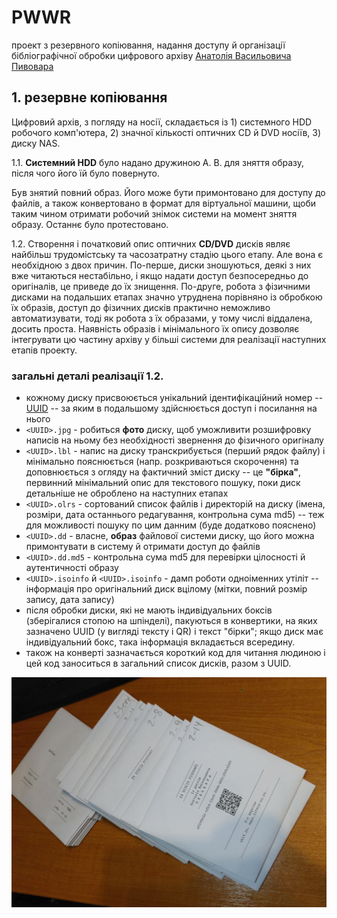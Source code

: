 # PWWR

проект з резервного копіювання, надання доступу й організації бібліографічної обробки цифрового архіву [Анатолія Васильовича Пивовара](https://uk.wikipedia.org/wiki/%D0%9F%D0%B8%D0%B2%D0%BE%D0%B2%D0%B0%D1%80_%D0%90%D0%BD%D0%B0%D1%82%D0%BE%D0%BB%D1%96%D0%B9_%D0%92%D0%B0%D1%81%D0%B8%D0%BB%D1%8C%D0%BE%D0%B2%D0%B8%D1%87)

## 1. резервне копіювання

Цифровий архів, з погляду на носії, складається із 1) системного HDD робочого комп'ютера, 2) значної кількості оптичних CD й DVD носіїв, 3) диску NAS.

1.1. **Системний HDD** було надано дружиною А. В. для зняття образу, після чого його їй було повернуто.

Був знятий повний образ. Його може бути примонтовано для доступу до файлів, а також конвертовано в формат для віртуальної машини, щоби таким чином отримати робочий знімок системи на момент зняття образу. Останнє було протестовано.

1.2. Створення і початковий опис оптичних **CD/DVD** дисків являє найбільш трудомістську та часозатратну стадію цього етапу. Але вона є необхідною з двох причин. По-перше, диски зношуються, деякі з них вже читаються нестабільно, і якщо надати доступ безпосередньо до оригіналів, це приведе до їх знищення. По-друге, робота з фізичними дисками на подальших етапах значно утруднена порівняно із обробкою їх образів, доступ до фізичних дисків практично неможливо автоматизувати, тоді як робота з їх образами, у тому числі віддалена, досить проста. Наявність образів і мінімального їх опису дозволяє інтегрувати цю частину архіву у більші системи для реалізації наступних етапів проекту.

### загальні деталі реалізації 1.2.

- кожному диску присвоюється унікальний ідентифікаційний номер -- [UUID](https://uk.wikipedia.org/wiki/UUID) -- за яким в подальшому здійснюється доступ і посилання на нього
- `<UUID>.jpg` - робиться **фото** диску, щоб уможливити розшифровку написів на ньому без необхідності звернення до фізичного оригіналу
- `<UUID>.lbl` - напис на диску транскрибується (перший рядок файлу) і мінімально пояснюється (напр. розкриваються скорочення) та доповнюється з огляду на фактичний зміст диску -- це **"бірка"**, первинний мінімальний опис для текстового пошуку, поки диск детальніше не оброблено на наступних етапах
- `<UUID>.olrs` - сортований список файлів і директорій на диску (імена, розміри, дата останнього редагування, контрольна сума md5) -- теж для можливості пошуку по цим данним (буде додатково пояснено)
- `<UUID>.dd` - власне, **образ** файлової системи диску, що його можна примонтувати в систему й отримати доступ до файлів
- `<UUID>.dd.md5` - контрольна сума md5 для перевірки цілосності й аутентичності образу
- `<UUID>.isoinfo` й `<UUID>.isoinfo` - дамп роботи одноіменних утіліт -- інформація про оригінальний диск вцілому (мітки, повний розмір запису, дата запису)
- після обробки диски, які не мають індивідуальних боксів (зберігалися стопою на шпінделі), пакуються в конвертики, на яких зазначено UUID (у вигляді тексту і QR) і текст "бірки"; якщо диск має індивідуальний бокс, така інформація вкладається всередину.
- також на конверті зазначається короткий код для читання людиною і цей код заноситься в загальний список дисків, разом з UUID.
    
![оброблені оригінальні диски в обгортках](pwwr_cdvd_originals_sample.jpg)

